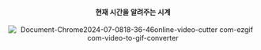 <div align="center"> 

 #### 현재 시간을 알려주는 시계

![Document-Chrome2024-07-0818-36-46online-video-cutter com-ezgif com-video-to-gif-converter](https://github.com/Brelisa/JavaScript-Projects/assets/171533208/6bc47bb8-9cf8-44a2-8f55-45e684d4e699)

</div>
